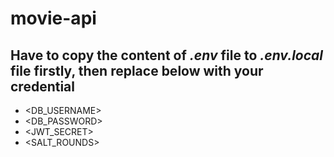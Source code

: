 # movie-api

## Have to copy the content of *.env* file to *.env.local* file firstly, then replace below with your credential
- <DB_USERNAME>
- <DB_PASSWORD>
- <JWT_SECRET>
- <SALT_ROUNDS>